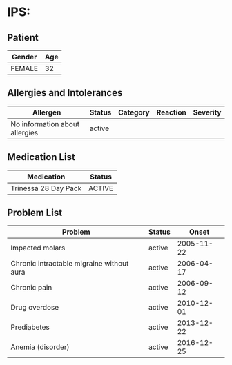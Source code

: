 # IPS:

## Patient

|Gender|Age|
|---|---|
|FEMALE|32|

## Allergies and Intolerances

|Allergen|Status|Category|Reaction|Severity|
|---|---|---|---|---|
|No information about allergies|active||||

## Medication List

|Medication|Status|
|---|---|
|Trinessa 28 Day Pack|ACTIVE|

## Problem List

|Problem|Status|Onset|
|---|---|---|
|Impacted molars|active|2005-11-22|
|Chronic intractable migraine without aura|active|2006-04-17|
|Chronic pain|active|2006-09-12|
|Drug overdose|active|2010-12-01|
|Prediabetes|active|2013-12-22|
|Anemia (disorder)|active|2016-12-25|
